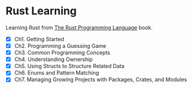 # Rust Learning

Learning Rust from [The Rust Programming Language](https://doc.rust-lang.org/book/title-page.html) book.

- [x] Ch1. Getting Started
- [x] Ch2. Programming a Guessing Game
- [x] Ch3. Common Programming Concepts
- [x] Ch4. Understanding Ownership
- [x] Ch5. Using Structs to Structure Related Data
- [x] Ch6. Enums and Pattern Matching
- [x] Ch7. Managing Growing Projects with Packages, Crates, and Modules
